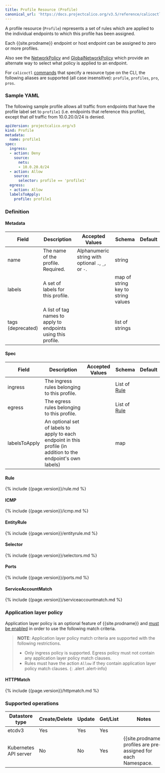 ```yaml
---
title: Profile Resource (Profile)
canonical_url: 'https://docs.projectcalico.org/v3.5/reference/calicoctl/resources/profile'
---
```


A profile resource (`Profile`) represents a set of rules which are applied
to the individual endpoints to which this profile has been assigned.

Each {{site.prodname}} endpoint or host endpoint can be assigned to zero or more profiles.

Also see the [NetworkPolicy]({{site.baseurl}}/{{page.version}}/reference/calicoctl/resources/networkpolicy) and [GlobalNetworkPolicy]({{site.baseurl}}/{{page.version}}/reference/calicoctl/resources/globalnetworkpolicy) which provide an alternate way to select what policy is applied to an endpoint.

For `calicoctl` [commands]({{site.baseurl}}/{{page.version}}/reference/calicoctl/commands/) that specify a resource type on the CLI, the following
aliases are supported (all case insensitive): `profile`, `profiles`, `pro`, `pros`.

### Sample YAML

The following sample profile allows all traffic from endpoints that
have the profile label set to `profile1` (i.e. endpoints that reference this profile),
except that *all* traffic from 10.0.20.0/24 is denied.

```yaml
apiVersion: projectcalico.org/v3
kind: Profile
metadata:
  name: profile1
spec:
  ingress:
  - action: Deny
    source:
      nets:
      - 10.0.20.0/24
  - action: Allow
    source:
      selector: profile == 'profile1'
  egress:
  - action: Allow
  labelsToApply:
    profile: profile1
```

### Definition

#### Metadata

| Field       | Description                 | Accepted Values   | Schema | Default    |
|-------------|-----------------------------|-------------------|--------|------------|
| name   | The name of the profile. Required. | Alphanumeric string with optional `.`, `_`, or `-`. | string |
| labels | A set of labels for this profile. |  | map of string key to string values |
| tags (deprecated) | A list of tag names to apply to endpoints using this profile.        | | list of strings |

#### Spec

| Field       | Description                 | Accepted Values   | Schema | Default    |
|-------------|-----------------------------|-------------------|--------|------------|
| ingress  | The ingress rules belonging to this profile. | | List of [Rule](#rule) |
| egress   | The egress rules belonging to this profile. | | List of [Rule](#rule)  |
| labelsToApply | An optional set of labels to apply to each endpoint in this profile (in addition to the endpoint's own labels) |  | map |

#### Rule

{% include {{page.version}}/rule.md %}

#### ICMP

{% include {{page.version}}/icmp.md %}

#### EntityRule

{% include {{page.version}}/entityrule.md %}

#### Selector

{% include {{page.version}}/selectors.md %}

#### Ports

{% include {{page.version}}/ports.md %}

#### ServiceAccountMatch

{% include {{page.version}}/serviceaccountmatch.md %}

### Application layer policy

Application layer policy is an optional feature of {{site.prodname}} and
[must be enabled]({{site.baseurl}}/{{page.version}}/getting-started/kubernetes/installation/app-layer-policy)
in order to use the following match criteria.

> **NOTE**: Application layer policy match criteria are supported with the following restrictions.
>  * Only ingress policy is supported. Egress policy must not contain any application layer policy match clauses.
>  * Rules must have the action `Allow` if they contain application layer policy match clauses.
{: .alert .alert-info}

#### HTTPMatch

{% include {{page.version}}/httpmatch.md %}

### Supported operations

| Datastore type        | Create/Delete | Update | Get/List | Notes
|-----------------------|---------------|--------|----------|------
| etcdv3                | Yes           | Yes    | Yes      |
| Kubernetes API server | No            | No     | Yes      | {{site.prodname}} profiles are pre-assigned for each Namespace.
